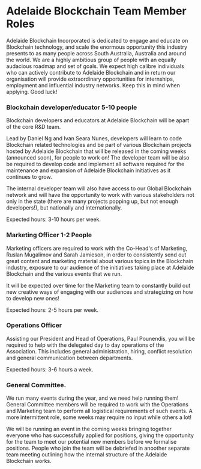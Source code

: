 
Adelaide Blockchain Team Member Roles
======

Adelaide Blockchain Incorporated is dedicated to engage and educate on Blockchain technology, and scale the enormous opportunity this industry presents to as many people across South Australia, Australia and around the world. We are a highly ambitious group of people with an equally audacious roadmap and set of goals. We expect high calibre individuals who can actively contribute to Adelaide Blockchain and in return our organisation will provide extraordinary opportunities for internships, employment and influential industry networks. Keep this in mind when applying. Good luck!

### Blockchain developer/educator 5-10 people

Blockchain developers and educators at Adelaide Blockchain will be apart of the core R&D team.

Lead by Daniel Ng and Ivan Seara Nunes, developers will learn to code Blockchain related technologies and be part of various Blockchain projects hosted by Adelaide Blockchain that will be released in the coming weeks (announced soon), for people to work on! The developer team will be also be required to develop code and implement all software required for the maintenance and expansion of Adelaide Blockchain initiatives as it continues to grow. 

The internal developer team will also have access to our Global Blockchain network and will have the opportunity to work with various stakeholders not only in the state (there are many projects popping up, but not enough developers!), but nationally and internationally. 

Expected hours: 3-10 hours per week. 

### Marketing Officer 1-2 People

Marketing officers are required to work with the Co-Head's of Marketing, Ruslan Mugalimov and Sarah Jamieson, in order to consistently send out great content and marketing material about various topics in the Blockchain industry, exposure to our audience of the initiatives taking place at Adelaide Blockchain and the various events that we run. 

It will be expected over time for the Marketing team to constantly build out new creative ways of engaging with our audiences and strategizing on how to develop new ones!

Expected hours: 2-5 hours per week.

### Operations Officer

Assisting our President and Head of Operations, Paul Pounendis, you will be required to help with the delegated day to day operations of the Association. This includes general administration, hiring, conflict resolution and general communication between departments. 

Expected hours: 3-6 hours a week. 

### General Committee. 

We run many events during the year, and we need help running them! General Committee members will be required to work with the Operations and Marketing team to perform all logistical requirements of such events. A more intermittent role, some weeks may require no input while others a lot!

We will be running an event in the coming weeks bringing together everyone who has successfully applied for positions, giving the opportunity for the team to meet our potential new members before we formalise positions. People who join the team will be debriefed in anoother separate team meeting outlining how the internal structure of the Adelaide Blockchain works. 





	
